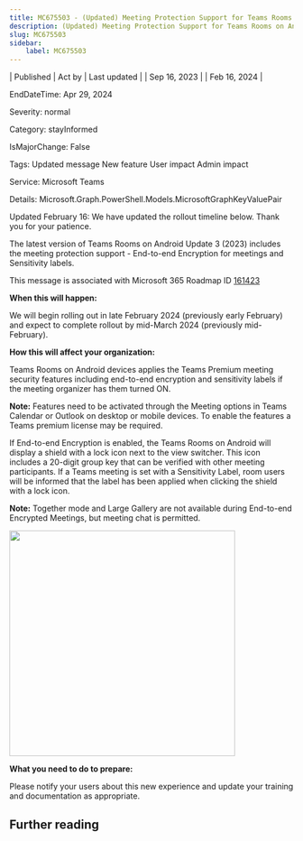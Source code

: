 ```yaml
---
title: MC675503 - (Updated) Meeting Protection Support for Teams Rooms on Android
description: (Updated) Meeting Protection Support for Teams Rooms on Android
slug: MC675503
sidebar:
    label: MC675503
---
```



| Published | Act by | Last updated |
| Sep 16, 2023 |  | Feb 16, 2024 |

EndDateTime: Apr 29, 2024

Severity: normal

Category: stayInformed

IsMajorChange: False

Tags: Updated message New feature User impact Admin impact

Service: Microsoft Teams

Details: Microsoft.Graph.PowerShell.Models.MicrosoftGraphKeyValuePair

<p>Updated February 16: We have updated the rollout timeline below. Thank you for your patience.</p><p>The latest version of Teams Rooms on Android Update 3 (2023) includes the meeting protection support - End-to-end Encryption for meetings and Sensitivity labels.</p>
<p>This message is associated with Microsoft 365 Roadmap ID <a href="https://www.microsoft.com/microsoft-365/roadmap?rtc=1%26filters=&amp;searchterms=161423" target="_blank">161423</a></p><p><b>When this will happen:</b></p><p>We will begin rolling out in late February 2024 (previously early February) and expect to complete rollout by mid-March 2024 (previously mid-February).</p><p><b>How this will affect your organization:</b></p><p>Teams Rooms on Android devices applies the Teams Premium meeting security features including end-to-end encryption and sensitivity labels if the meeting organizer has them turned ON.
</p><p> 
</p><p><b>Note:</b> Features need to be activated through the Meeting options in Teams Calendar or Outlook on desktop or mobile devices. To enable the features a Teams premium license may be required.<br></p><p>If End-to-end Encryption is enabled, the Teams Rooms on Android will display a shield with a lock icon next to the view switcher. This icon includes a 20-digit group key that can be verified with other meeting participants. If a Teams meeting is set with a Sensitivity Label, room users will be informed that the label has been applied when clicking the shield with a lock icon.<br></p><p><b>Note:</b> Together mode and Large Gallery are not available during End-to-end Encrypted Meetings, but meeting chat is permitted.<br></p><p><img src="https://img-prod-cms-rt-microsoft-com.akamaized.net/cms/api/am/imageFileData/RW1bdB1?ver=020d" style="width: 400px;"><br></p>
<p><b>What you need to do to prepare:</b></p>

<p>Please notify your users about this new experience and update your training and documentation as appropriate.&nbsp;</p><p></p>

## Further reading
